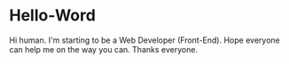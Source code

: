 # Hello-Word

Hi human. I'm starting to be a Web Developer (Front-End). Hope everyone can help me on the way you can. Thanks everyone.
